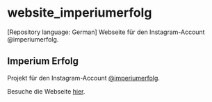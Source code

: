 # website_imperiumerfolg
[Repository language: German] Webseite für den Instagram-Account @imperiumerfolg.

## Imperium Erfolg

Projekt für den Instagram-Account [@imperiumerfolg](www.instagram.com/imperiumerfolg/).

Besuche die Webseite [hier](https://marc5214.github.io/website_imperiumerfolg/).
